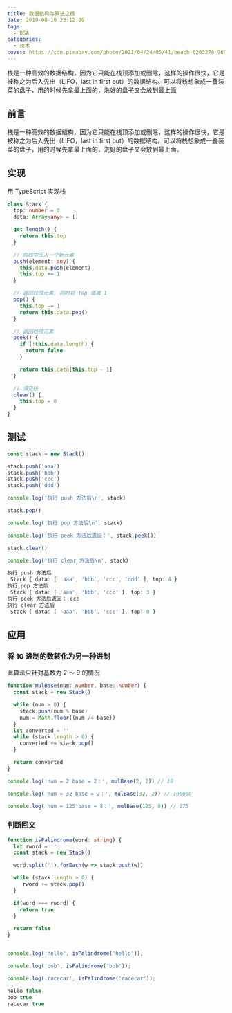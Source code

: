 ```yaml
---
title: 数据结构与算法之栈
date: 2019-08-10 23:12:09
tags:
  - DSA
categories:
  - 技术
cover: https://cdn.pixabay.com/photo/2021/04/24/05/41/beach-6203278_960_720.jpg
---
```


栈是一种高效的数据结构，因为它只能在栈顶添加或删除，这样的操作很快，它是被称之为后入先出（LIFO，last in first out）的数据结构。可以将栈想象成一叠装菜的盘子，用的时候先拿最上面的，洗好的盘子又会放到最上面

<!--more-->

## 前言

栈是一种高效的数据结构，因为它只能在栈顶添加或删除，这样的操作很快，它是被称之为后入先出（LIFO，last in first out）的数据结构。可以将栈想象成一叠装菜的盘子，用的时候先拿最上面的，洗好的盘子又会放到最上面。

## 实现

用 TypeScript 实现栈

```ts
class Stack {
  top: number = 0
  data: Array<any> = []

  get length() {
    return this.top
  }

  // 向栈中压入一个新元素
  push(element: any) {
    this.data.push(element)
    this.top += 1
  }

  // 返回栈顶元素, 同时将 top 值减 1
  pop() {
    this.top -= 1
    return this.data.pop()
  }

  // 返回栈顶元素
  peek() {
    if (!this.data.length) {
      return false
    }

    return this.data[this.top - 1]
  }

  // 清空栈
  clear() {
    this.top = 0
  }
}
```

## 测试

```ts
const stack = new Stack()

stack.push('aaa')
stack.push('bbb')
stack.push('ccc')
stack.push('ddd')

console.log('执行 push 方法后\n', stack)

stack.pop()

console.log('执行 pop 方法后\n', stack)

console.log('执行 peek 方法后返回：', stack.peek())

stack.clear()

console.log('执行 clear 方法后\n', stack)

执行 push 方法后
 Stack { data: [ 'aaa', 'bbb', 'ccc', 'ddd' ], top: 4 }
执行 pop 方法后
 Stack { data: [ 'aaa', 'bbb', 'ccc' ], top: 3 }
执行 peek 方法后返回： ccc
执行 clear 方法后
 Stack { data: [ 'aaa', 'bbb', 'ccc' ], top: 0 }
```

## 应用

### 将 10 进制的数转化为另一种进制

此算法只针对基数为 2 ～ 9 的情况

```ts
function mulBase(num: number, base: number) {
  const stack = new Stack()

  while (num > 0) {
    stack.push(num % base)
    num = Math.floor((num /= base))
  }
  let converted = ''
  while (stack.length > 0) {
    converted += stack.pop()
  }

  return converted
}

console.log('num = 2 base = 2：', mulBase(2, 2)) // 10

console.log('num = 32 base = 2：', mulBase(32, 2)) // 100000

console.log('num = 125 base = 8：', mulBase(125, 8)) // 175
```

### 判断回文

```ts
function isPalindrome(word: string) {
  let rword = ''
  const stack = new Stack()

  word.split('').forEach(w => stack.push(w))

  while (stack.length > 0) {
     rword += stack.pop()
  }

  if(word === rword) {
    return true
  }

  return false
}


console.log('hello', isPalindrome('hello'));

console.log('bob', isPalindrome('bob'));

console.log('racecar', isPalindrome('racecar'));

hello false
bob true
racecar true
```
